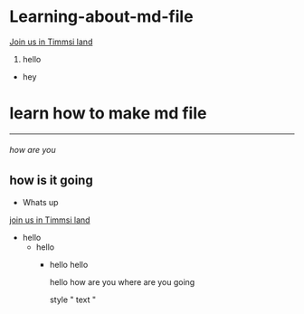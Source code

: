 # **Learning-about-md-file**

[Join us in Timmsi land](https://teams.microsoft.com/l/meetup-join/19:3eqQUk5cDu9z5kw40naFcPq3oLaWPTvSwGO3AVI81so1@thread.tacv2/1671200265176?context=%7B%22Tid%22:%22cfdb1f01-5e1e-462f-b04c-985c14d0a6d1%22,%22Oid%22:%227ab6185c-daa2-491b-acb9-2fd53fe5a19f%22%7D)

1. hello
* hey

# learn how to make md file
---
###### how are you
## how is it going

* Whats up

[join us in Timmsi land](https://teams.microsoft.com/l/meetup-join/19:3eqQUk5cDu9z5kw40naFcPq3oLaWPTvSwGO3AVI81so1@thread.tacv2/1671200265176?context=%7B%22Tid%22:%22cfdb1f01-5e1e-462f-b04c-985c14d0a6d1%22,%22Oid%22:%227ab6185c-daa2-491b-acb9-2fd53fe5a19f%22%7D)

- hello
  - hello
    - hello
      hello
      
      hello how are you where are you going 
      
      <p> style " text " </p>
